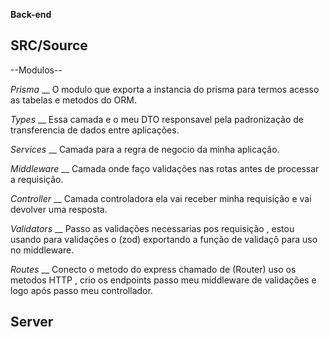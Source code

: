 **Back-end**

## SRC/Source

--Modulos--

*Prisma*
__ O modulo que exporta a instancia do prisma para termos acesso as tabelas e metodos do ORM.

*Types*
__ Essa camada e o meu DTO responsavel pela padronização de transferencia de dados entre aplicações.

*Services*
__ Camada para a regra de negocio da minha aplicação.

*Middleware*
__ Camada onde faço validações nas rotas antes de processar a requisição.

*Controller*
__ Camada controladora ela vai receber minha requisição e vai devolver uma resposta.

*Validators*
__ Passo as validações necessarias pos requisição , estou usando para validações o (zod) exportando a função de validaçõ para uso no middleware.

*Routes*
__ Conecto o metodo do express chamado de (Router) uso os metodos HTTP , crio os endpoints passo meu middleware de validações e logo após passo meu controllador.

## Server